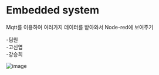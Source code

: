 # Embedded system
Mqtt를 이용하여 여러가지 데이터를 받아와서 Node-red에 보여주기

  -팀원  
    -고신엽  
    -강승희  

![image](https://user-images.githubusercontent.com/94602114/174531314-c2d98807-51cd-43c5-b5d8-b0eafc8da0b4.png)
